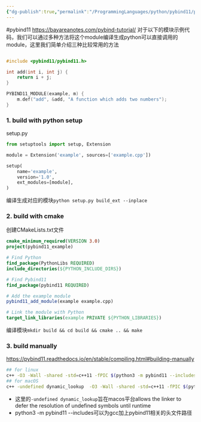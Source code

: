```yaml
---
{"dg-publish":true,"permalink":"/ProgrammingLanguages/python/pybind11/pybind11 build tutorial/","noteIcon":"3"}
---
```


#pybind11
https://bayareanotes.com/pybind-tutorial/
对于以下的模块示例代码，我们可以通过多种方法将这个module编译生成python可以直接调用的module，这里我们简单介绍三种比较常用的方法
```cpp

#include <pybind11/pybind11.h>

int add(int i, int j) {
    return i + j;
}

PYBIND11_MODULE(example, m) {
    m.def("add", &add, "A function which adds two numbers");
}
```

### 1. build with python setup

setup.py
```py
from setuptools import setup, Extension

module = Extension('example', sources=['example.cpp'])

setup(
    name='example',
    version='1.0',
    ext_modules=[module],
)

```
编译生成对应的模块`python setup.py build_ext --inplace`


### 2. build with cmake
创建CMakeLists.txt文件
```CMake
cmake_minimum_required(VERSION 3.0)
project(pybind11_example)

# Find Python
find_package(PythonLibs REQUIRED)
include_directories(${PYTHON_INCLUDE_DIRS})

# Find Pybind11
find_package(pybind11 REQUIRED)

# Add the example module
pybind11_add_module(example example.cpp)

# Link the module with Python
target_link_libraries(example PRIVATE ${PYTHON_LIBRARIES})

```

编译模块`mkdir build && cd build && cmake .. && make`

### 3. build manually
https://pybind11.readthedocs.io/en/stable/compiling.html#building-manually

```sh
## for linux
c++ -O3 -Wall -shared -std=c++11 -fPIC $(python3 -m pybind11 --includes) example.cpp -o example$(python3-config --extension-suffix)
## for macOS
c++ -undefined dynamic_lookup  -O3 -Wall -shared -std=c++11 -fPIC $(python3 -m pybind11 --includes) example.cpp -o example$(python3-config --extension-suffix)
```

- 这里的`-undefined dynamic_lookup`旨在macos平台allows the linker to defer the resolution of undefined symbols until runtime
- python3 -m pybind11 --includes可以为gcc加上pybind11相关的头文件路径



